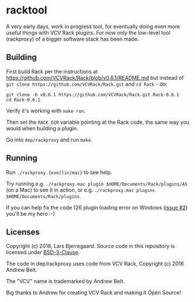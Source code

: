 # racktool

A very early days, work in progress tool, for eventually doing even more useful things with VCV Rack plugins. For now only the low-level tool (rackproxy) of a bigger software stack has been made.

## Building

First build Rack per the instructions at https://github.com/VCVRack/Rack/blob/v0.6.1/README.md but instead of `git clone https://github.com/VCVRack/Rack.git` and `cd Rack` - do:

```
git clone -b v0.6.1 https://github.com/VCVRack/Rack.git Rack-0.6.1
cd Rack-0.6.1
```

Verify it's working with `make run`.

Then set the `RACK_DIR` variable pointing at the Rack code, the same way you would when building a plugin.

Go into `dep/rackproxy` and run `make`.

## Running

Run `./rackproxy.{exe|lin|mac}` to see help.

Try running e.g. `./rackproxy.mac plugin $HOME/Documents/Rack/plugins/AS` (on a Mac) to see it in action, or e.g. `./rackproxy.mac plugins $HOME/Documents/Rack/plugins`.

If you can help fix the code 126 plugin loading error on Windows ([issue #2](https://github.com/rubyglow/racktool/issues/2)) you'll be my hero :-)

## Licenses

Copyright (c) 2018, Lars Bjerregaard.
Source code in this repository is licensed under [BSD-3-Clause](LICENSE).

The code in dep/rackproxy uses code from VCV Rack, Copyright (c) 2016 Andrew Belt.

The "VCV" name is trademarked by Andrew Belt.

Big thanks to Andrew for creating VCV Rack and making it Open Source!